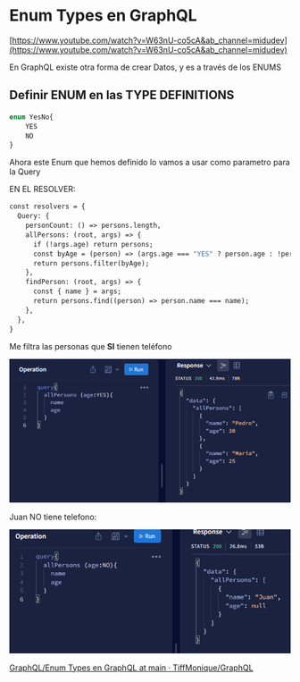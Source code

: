 # Enum Types en GraphQL

[https://www.youtube.com/watch?v=W63nU-co5cA&ab_channel=midudev](https://www.youtube.com/watch?v=W63nU-co5cA&ab_channel=midudev)

En GraphQL existe otra forma de crear Datos, y es a través de los ENUMS

## Definir ENUM en las TYPE DEFINITIONS

```graphql
enum YesNo{
	YES
	NO
}
```

Ahora este Enum que hemos definido lo vamos a usar como parametro para la Query

EN EL RESOLVER:

```graphql
const resolvers = {
  Query: {
    personCount: () => persons.length,
    allPersons: (root, args) => {
      if (!args.age) return persons;
      const byAge = (person) => (args.age === "YES" ? person.age : !person.age);
      return persons.filter(byAge);
    },
    findPerson: (root, args) => {
      const { name } = args;
      return persons.find((person) => person.name === name);
    },
  },
}
```

Me filtra las personas que **SI** tienen teléfono

![Untitled](Enum%20Types%209dcc0/Untitled.png)

Juan NO tiene telefono:

![Untitled](Enum%20Types%209dcc0/Untitled%201.png)

[GraphQL/Enum Types en GraphQL at main · TiffMonique/GraphQL](https://github.com/TiffMonique/GraphQL/tree/main/Enum%20Types%20en%20GraphQL)